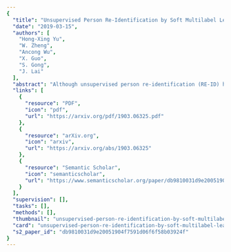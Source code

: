 ```yaml
---
{
  "title": "Unsupervised Person Re-Identification by Soft Multilabel Learning",
  "date": "2019-03-15",
  "authors": [
    "Hong-Xing Yu",
    "W. Zheng",
    "Ancong Wu",
    "X. Guo",
    "S. Gong",
    "J. Lai"
  ],
  "abstract": "Although unsupervised person re-identification (RE-ID) has drawn increasing research attentions due to its potential to address the scalability problem of supervised RE-ID models, it is very challenging to learn discriminative information in the absence of pairwise labels across disjoint camera views. To overcome this problem, we propose a deep model for the soft multilabel learning for unsupervised RE-ID. The idea is to learn a soft multilabel (real-valued label likelihood vector) for each unlabeled person by comparing the unlabeled person with a set of known reference persons from an auxiliary domain. We propose the soft multilabel-guided hard negative mining to learn a discriminative embedding for the unlabeled target domain by exploring the similarity consistency of the visual features and the soft multilabels of unlabeled target pairs. Since most target pairs are cross-view pairs, we develop the cross-view consistent soft multilabel learning to achieve the learning goal that the soft multilabels are consistently good across different camera views. To enable effecient soft multilabel learning, we introduce the reference agent learning to represent each reference person by a reference agent in a joint embedding. We evaluate our unified deep model on Market-1501 and DukeMTMC-reID. Our model outperforms the state-of-the-art unsupervised RE-ID methods by clear margins. Code is available at https://github.com/KovenYu/MAR.",
  "links": [
    {
      "resource": "PDF",
      "icon": "pdf",
      "url": "https://arxiv.org/pdf/1903.06325.pdf"
    },
    {
      "resource": "arXiv.org",
      "icon": "arxiv",
      "url": "https://arxiv.org/abs/1903.06325"
    },
    {
      "resource": "Semantic Scholar",
      "icon": "semanticscholar",
      "url": "https://www.semanticscholar.org/paper/db9810031d9e20051904f7591d06f6f58b03924f"
    }
  ],
  "supervision": [],
  "tasks": [],
  "methods": [],
  "thumbnail": "unsupervised-person-re-identification-by-soft-multilabel-learning-thumb.jpg",
  "card": "unsupervised-person-re-identification-by-soft-multilabel-learning-card.jpg",
  "s2_paper_id": "db9810031d9e20051904f7591d06f6f58b03924f"
}
---
```


